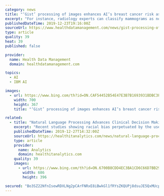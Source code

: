 ```yaml
---
category: news
title: "‘Gist’ processing of images enhances AI’s breast cancer risk assessment"
excerpt: "For instance, radiology experts can classify mammograms as normal or abnormal at above-chance levels after less than one second exposure to the image. Researchers, from IBM Watson Health, Ohio State University and elsewhere, hypothesized that a CNN plus the gist information from radiology experiences would provide more accurate results than ..."
publishedDateTime: 2019-12-23T19:16:00Z
sourceUrl: https://www.healthdatamanagement.com/news/gist-processing-of-images-aids-ais-breast-cancer-assessment
type: article
quality: 39
heat: 39
published: false

provider:
  name: Health Data Management
  domain: healthdatamanagement.com

topics:
  - AI
  - IBM AI

images:
  - url: https://www.bing.com/th?id=ON.CAF54452B54E47E3B7B1693931BDBC3F
    width: 700
    height: 367
    title: "‘Gist’ processing of images enhances AI’s breast cancer risk assessment"

related:
  - title: "Natural Language Processing Advances Clinical Decision Making"
    excerpt: "Recent studies showing racial bias perpetuated by the use of this technology also contributes to providers hesitancy to adopt the technology. Machine learning and natural language processing that is developed within an organization rather than relying on outside vendors can improve providers’ confidence in integrating AI into their workflows."
    publishedDateTime: 2019-12-27T14:32:00Z
    sourceUrl: https://healthitanalytics.com/news/natural-language-processing-advances-clinical-decision-making
    type: article
    provider:
      name: Analytics
      domain: healthitanalytics.com
    quality: 39
    images:
      - url: https://www.bing.com/th?id=ON.6700B8CDD4EC3BA1CD6C66D7BB29D308
        width: 686
        height: 396

secured: "Bo3SZ22NfnIsewRDXLNg2pCArFNRxE8iBwkGl1fRYsZKQUPj8dsuJE5QxMUcpSByR0YSrg1lWV5ewOUKnIjO6SgEM/J7MQi9Hr72e/4oVF8bc1glUGs+e2oAzYknBkn1cP5qFt9B73lgU0YnTMKe/ta3MGy7VNmhkcQ6eR277iZj95659RUUer326k1tz7JnTBehPuuOn5sp02pZx8UkYV9eWQi+lN1hiUylUdQ1ggTIUeZFUngZwOf3TqTN7wQ2dWIagy1urPEOyI45sJc5CQ==;cTu3sP8b3cMUBFUWPSPXuw=="
---
```


